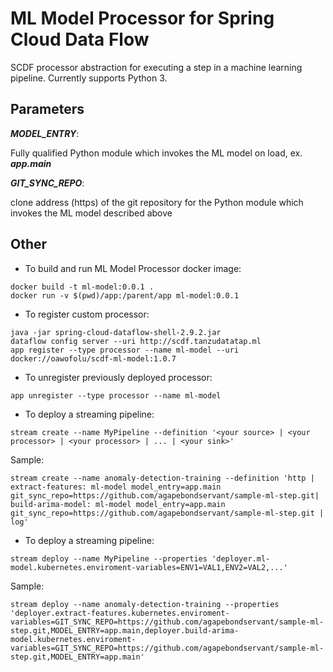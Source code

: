 # ML Model Processor for Spring Cloud Data Flow

SCDF processor abstraction for executing a step in a machine learning pipeline.
Currently supports Python 3.

## Parameters

_**MODEL_ENTRY**_:

Fully qualified Python module which invokes the ML model on load, ex. _**app.main**_

_**GIT_SYNC_REPO**_:

clone address (https) of the git repository for the Python module which invokes the ML model described above

## Other

* To build and run ML Model Processor docker image:
```
docker build -t ml-model:0.0.1 .
docker run -v $(pwd)/app:/parent/app ml-model:0.0.1
```

* To register custom processor:
```
java -jar spring-cloud-dataflow-shell-2.9.2.jar
dataflow config server --uri http://scdf.tanzudatatap.ml
app register --type processor --name ml-model --uri docker://oawofolu/scdf-ml-model:1.0.7
```

* To unregister previously deployed processor:
```
app unregister --type processor --name ml-model
```

* To deploy a streaming pipeline:
```
stream create --name MyPipeline --definition '<your source> | <your processor> | <your processor> | ... | <your sink>'
```
Sample:
```
stream create --name anomaly-detection-training --definition 'http | extract-features: ml-model model_entry=app.main git_sync_repo=https://github.com/agapebondservant/sample-ml-step.git| build-arima-model: ml-model model_entry=app.main git_sync_repo=https://github.com/agapebondservant/sample-ml-step.git | log'
```

* To deploy a streaming pipeline:
```
stream deploy --name MyPipeline --properties 'deployer.ml-model.kubernetes.enviroment-variables=ENV1=VAL1,ENV2=VAL2,...'
```

Sample:
```
stream deploy --name anomaly-detection-training --properties 'deployer.extract-features.kubernetes.enviroment-variables=GIT_SYNC_REPO=https://github.com/agapebondservant/sample-ml-step.git,MODEL_ENTRY=app.main,deployer.build-arima-model.kubernetes.enviroment-variables=GIT_SYNC_REPO=https://github.com/agapebondservant/sample-ml-step.git,MODEL_ENTRY=app.main'
```